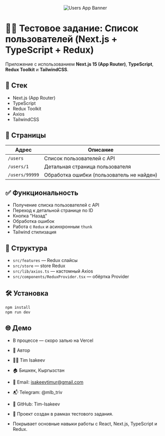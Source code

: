 <!-- banner -->
<p align="center">
  <img src="https://i.imgur.com/gEfY4aI.png" alt="Users App Banner" />
</p>

# 👨‍💻 Тестовое задание: Список пользователей (Next.js + TypeScript + Redux)

Приложение с использованием **Next.js 15 (App Router)**, **TypeScript**, **Redux Toolkit** и **TailwindCSS**.

## 🚀 Стек
- Next.js (App Router)
- TypeScript
- Redux Toolkit
- Axios
- TailwindCSS

## 📂 Страницы

| Адрес             | Описание                                |
|-------------------|-----------------------------------------|
| `/users`          | Список пользователей с API              |
| `/users/1`        | Детальная страница пользователя         |
| `/users/99999`    | Обработка ошибки (пользователь не найден)|

## ✅ Функциональность
- Получение списка пользователей с API
- Переход к детальной странице по ID
- Кнопка "Назад"
- Обработка ошибок
- Работа с `Redux` и асинхронным `thunk`
- Tailwind стилизация

## 📁 Структура
- `src/features` — Redux слайсы
- `src/store` — store Redux
- `src/lib/axios.ts` — кастомный Axios
- `src/components/ReduxProvider.tsx` — обёртка Provider

## 🛠️ Установка
```bash
npm install
npm run dev

```
## 🌐 Демо
- В процессе — скоро залью на Vercel

- 👤 Автор
- 🧑‍💻 Tim Isakeev

- 🏠 Бишкек, Кыргызстан

- 📧 Email: isakeevtimur@gmail.com

- 📬 Telegram: @mlb_triv

- 🐙 GitHub: Tim-Isakeev

- 💬 Проект создан в рамках тестового задания.
- Покрывает основные навыки работы с React, Next.js, TypeScript и Redux.
